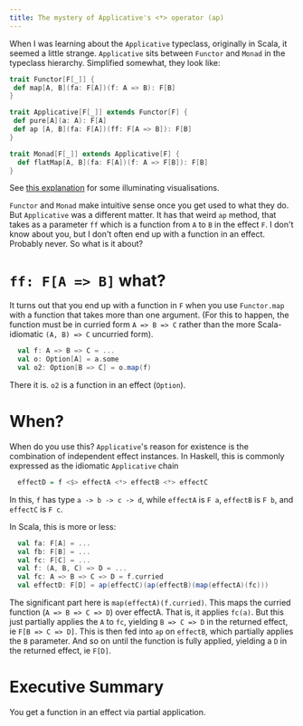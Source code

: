 ```yaml
---
title: The mystery of Applicative's <*> operator (ap)
---
```


When I was learning about the `Applicative` typeclass, originally in Scala, it seemed a little strange. 
`Applicative` sits between `Functor` and `Monad` in the typeclass hierarchy.
Simplified somewhat, they look like:
```scala
trait Functor[F[_]] {
 def map[A, B](fa: F[A])(f: A => B): F[B]
}

trait Applicative[F[_]] extends Functor[F] {
 def pure[A](a: A): F[A]
 def ap [A, B](fa: F[A])(ff: F[A => B]): F[B]
}

trait Monad[F[_]] extends Applicative[F] {
  def flatMap[A, B](fa: F[A])(f: A => F[B]): F[B]
}
```

See [this explanation](http://adit.io/posts/2013-04-17-functors,_applicatives,_and_monads_in_pictures.html) for some illuminating visualisations.

`Functor` and `Monad` make intuitive sense once you get used to what they do.
But `Applicative` was a different matter.
It has that weird `ap` method, that takes as a parameter `ff` which is a function from `A` to `B` in the effect `F`.
I don't know about you, but I don't often end up with a function in an effect.
Probably never.
So what is it about?


# `ff: F[A => B]` what?

It turns out that you end up with a function in `F` when you use `Functor.map` with a function that takes more than one argument.
(For this to happen, the function must be in curried form `A => B => C` rather than the more Scala-idiomatic `(A, B) => C` uncurried form).
```scala
  val f: A => B => C = ...
  val o: Option[A] = a.some
  val o2: Option[B => C] = o.map(f)
```

There it is. `o2` is a function in an effect (`Option`).

# When?

When do you use this?
`Applicative`'s reason for existence is the combination of independent effect instances.
In Haskell, this is commonly expressed as the idiomatic `Applicative` chain
```haskell
  effectD = f <$> effectA <*> effectB <*> effectC
```
In this, `f` has type `a -> b -> c -> d`, while
`effectA` is `F a`,
`effectB` is `F b`, and
`effectC` is `F c`.

In Scala, this is more or less:
```scala
  val fa: F[A] = ...
  val fb: F[B] = ...
  val fc: F[C] = ...
  val f: (A, B, C) => D = ...
  val fc: A => B => C => D = f.curried
  val effectD: F[D] = ap(effectC)(ap(effectB)(map(effectA)(fc)))
```

The significant part here is `map(effectA)(f.curried)`. 
This maps the curried function (`A => B => C => D`) over effectA.
That is, it applies `fc(a)`.
But this just partially applies the `A` to `fc`, yielding `B => C => D` in the returned effect, ie `F[B => C => D]`.
This is then fed into `ap` on `effectB`, which partially applies the `B` parameter.
And so on until the function is fully applied, yielding a `D` in the returned effect, ie `F[D]`.

# Executive Summary

You get a function in an effect via partial application.
